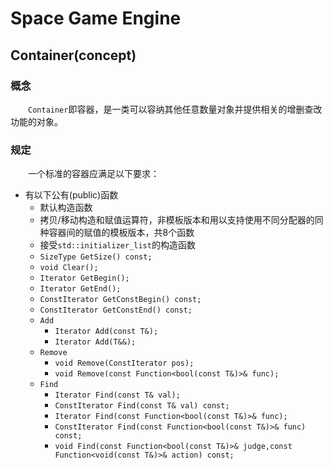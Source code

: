 ﻿# Space Game Engine
## Container(concept)
### 概念
&emsp;&emsp;`Container`即容器，是一类可以容纳其他任意数量对象并提供相关的增删查改功能的对象。
### 规定
&emsp;&emsp;一个标准的容器应满足以下要求：
* 有以下公有(public)函数
	* 默认构造函数
	* 拷贝/移动构造和赋值运算符，非模板版本和用以支持使用不同分配器的同种容器间的赋值的模板版本，共8个函数
	* 接受`std::initializer_list`的构造函数
	* `SizeType GetSize() const;`
	* `void Clear();`
	* `Iterator GetBegin();`
	* `Iterator GetEnd();`
	* `ConstIterator GetConstBegin() const;`
	* `ConstIterator GetConstEnd() const;`
	* `Add`
		* `Iterator Add(const T&);`
		* `Iterator Add(T&&);`
	* `Remove`
		* `void Remove(ConstIterator pos);`
		* `void Remove(const Function<bool(const T&)>& func);`
	* `Find`
		* `Iterator Find(const T& val);`
		* `ConstIterator Find(const T& val) const;`
		* `Iterator Find(const Function<bool(const T&)>& func);`
		* `ConstIterator Find(const Function<bool(const T&)>& func) const;`
		* `void Find(const Function<bool(const T&)>& judge,const Function<void(const T&)>& action) const;`